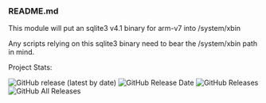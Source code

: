 ### README.md

This module will put an sqlite3 v4.1 binary for arm-v7 into /system/xbin

Any scripts relying on this sqlite3 binary need to bear the /system/xbin 
path in mind.


Project Stats:   

![GitHub release (latest by date)](https://img.shields.io/github/v/release/stylemessiah/SQLite3-v4.1-arm-v7?label=Release&style=plastic)
![GitHub Release Date](https://img.shields.io/github/release-date/stylemessiah/SQLite3-v4.1-arm-v7?label=Release%20Date&style=plastic)
![GitHub Releases](https://img.shields.io/github/downloads/stylemessiah/SQLite3-v4.1-arm-v7/latest/total?label=Downloads%20%28Latest%20Release%29&style=plastic)
![GitHub All Releases](https://img.shields.io/github/downloads/stylemessiah/SQLite3-v4.1-arm-v7/total?label=Total%20Downloads%20%28All%20Releases%29&style=plastic)
